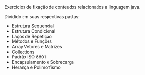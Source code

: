Exercicios de fixação de conteudos relacionados a linguagem java.

Dividido em suas respectivas pastas:

- Estrutura Sequencial
- Estrutura Condicional
- Laços de Repetição
- Métodos e Funções
- Array Vetores e Matrizes
- Collections
- Padrão ISO 8601
- Encapsulamento e Sobrecarga
- Herança e Polimorfismo
